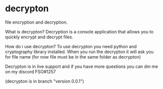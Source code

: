 # decrypton
file encryption and decryption.

What is decrypton?
Decryption is a console application that allows you to quickly encrypt and decrypt files.

How do i use decrypton?
To use decrypton you need python and cryptography library installed. When you run the decrypton it will ask you for file name (for now file must be in the same folder as decrypton)

Decrypton is in live support and if you have more questions you can dm me on my discord FSO#1257


(decrypton is in branch "version 0.0.1")
